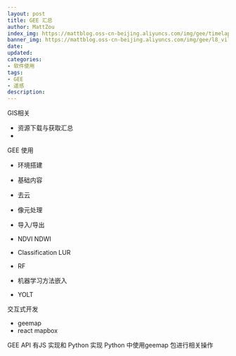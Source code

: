 ```yaml
---
layout: post
title: GEE 汇总
author: MattZou
index_img: https://mattblog.oss-cn-beijing.aliyuncs.com/img/gee/timelapse-hero.jpg/bg
banner_img: https://mattblog.oss-cn-beijing.aliyuncs.com/img/gee/l8_vilankulos.jpg/bg
date: 
updated: 
categories: 
- 软件使用
tags: 
- GEE
- 遥感
description:
---
```


GIS相关
- 资源下载与获取汇总
- 

GEE 使用
- 环境搭建
- 基础内容
- 去云
- 像元处理
- 导入/导出
- NDVI NDWI
- Classification LUR
- RF

- 机器学习方法嵌入
- YOLT

交互式开发
- geemap
- react mapbox



GEE API 有JS 实现和 Python 实现
Python 中使用geemap 包进行相关操作